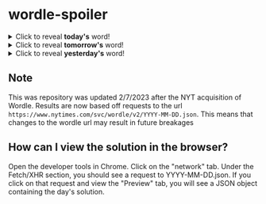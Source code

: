 # wordle-spoiler

<details>
  <summary>Click to reveal <b>today's</b> word!</summary>
  <br>
  <b> shift </b>
</details>

<details>
  <summary>Click to reveal <b>tomorrow's</b> word!</summary>
  <br>
  <b> chain </b>
</details>

<details>
  <summary>Click to reveal <b>yesterday's</b> word!</summary>
  <br>
  <b> sharp </b>
</details>

## Note
This was repository was updated 2/7/2023 after the NYT acquisition of Wordle. Results are now based off requests to the url `https://www.nytimes.com/svc/wordle/v2/YYYY-MM-DD.json`. This means that changes to the wordle url may result in future breakages

## How can I view the solution in the browser?
Open the developer tools in Chrome. Click on the "network" tab. Under the Fetch/XHR section, you should see a request to YYYY-MM-DD.json. If you click on that request and view the "Preview" tab, you will see a JSON object containing the day's solution.